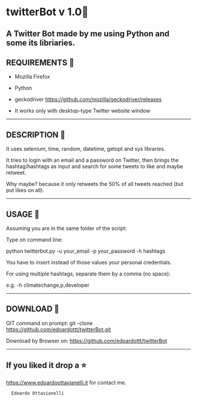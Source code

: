 # twitterBot v 1.0🤖
A Twitter Bot made by me using Python and some its libriaries.
------------------------------------------------------------
REQUIREMENTS 📣
-----------------------------------------------------
- Mozilla Firefox

- Python 

- geckodriver https://github.com/mozilla/geckodriver/releases

- It works only with desktop-type Twitter website window

-------------------------------------------------
DESCRIPTION 🔦
-------------------------------------------------
It uses selenium, time, random, datetime, getopt and sys libraries.

It tries to login with an email and a password on Twitter, then brings the hashtag/hashtags as input and search for
some tweets to like and maybe retweet.

Why maybe? because it only retweets the 50% of all tweets reached (but put likes on all).

-------------------------------------------------
USAGE 🚀
-------------------------------------------------
Assuming you are in the same folder of the script:

Type on command line:

python twitterbot.py -u your_email -p your_password -h hashtags

You have to insert instead of those values your personal credentials.

For using multiple hashtags, separate them by a comma (no space):

e.g. -h climatechange,p,developer

-------------------------------------------------
DOWNLOAD 📡
-------------------------------------------------

GIT command on prompt: git -clone https://github.com/edoardottt/twitterBot.git

Download by Browser on: https://github.com/edoardottt/twitterBot

--------------------------
If you liked it drop a :star:
--------------------------

https://www.edoardoottavianelli.it for contact me.


      Edoardo Ottavianelli
